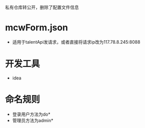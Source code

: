 私有仓库转公开，删除了配置文件信息
# mcwForm.json
- 适用于talentApi发请求，或者直接将请求ip改为117.78.8.245:8088
# 开发工具 
- idea
# 命名规则
- 登录用户方法为do*
- 管理员方法为admin*